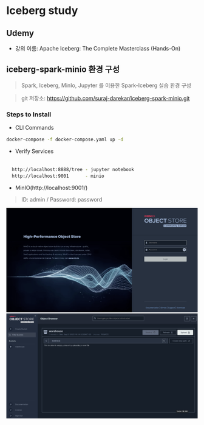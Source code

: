 # Iceberg study

## Udemy 
* 강의 이름: Apache Iceberg: The Complete Masterclass (Hands-On)
 

## iceberg-spark-minio 환경 구성
> Spark, Iceberg, MinIo, Jupyter 를 이용한 Spark-Iceberg 실습 환경 구성

> git 저장소: https://github.com/suraj-darekar/iceberg-spark-minio.git

### Steps to Install 
* CLI Commands
```bash
docker-compose -f docker-compose.yaml up -d
```

* Verify Services
```bash

  http://localhost:8888/tree - jupyter notebook
  http://localhost:9001      - minio
```

* MinIO(http://localhost:9001/)
> ID: admin / Password: password

![minio_login_page.png](images/minio_login_page.png)
![minio_home.png](images/minio_home.png)
